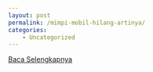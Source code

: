 ```yaml
---
layout: post
permalink: /mimpi-mobil-hilang-artinya/
categories:
    - Uncategorized
---
```


[Baca Selengkapnya](/06)